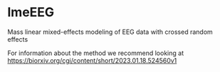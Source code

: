 # lmeEEG
Mass linear mixed-effects modeling of EEG data with crossed random effects

For information about the method we recommend looking at https://biorxiv.org/cgi/content/short/2023.01.18.524560v1
